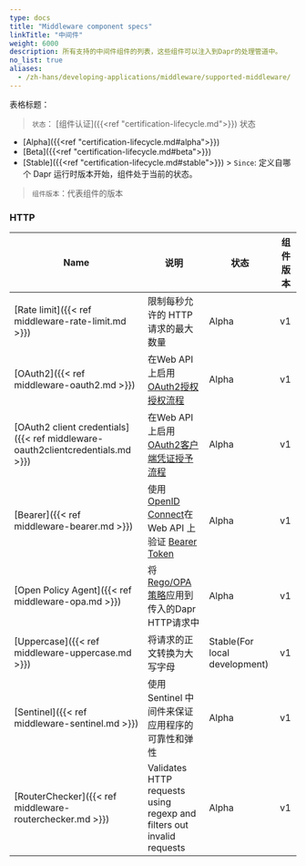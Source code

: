 ```yaml
---
type: docs
title: "Middleware component specs"
linkTitle: "中间件"
weight: 6000
description: 所有支持的中间件组件的列表，这些组件可以注入到Dapr的处理管道中。
no_list: true
aliases:
  - /zh-hans/developing-applications/middleware/supported-middleware/
---
```


表格标题：

> `状态`： [组件认证]({{<ref "certification-lifecycle.md">}}) 状态
  - [Alpha]({{<ref "certification-lifecycle.md#alpha">}})
  - [Beta]({{<ref "certification-lifecycle.md#beta">}})
  - [Stable]({{<ref "certification-lifecycle.md#stable">}}) > `Since`: 定义自哪个 Dapr 运行时版本开始，组件处于当前的状态。

> `组件版本`：代表组件的版本

### HTTP

| Name                                                                           | 说明                                                                                                                | 状态                            | 组件版本 |
| ------------------------------------------------------------------------------ | ----------------------------------------------------------------------------------------------------------------- | ----------------------------- | ---- |
| [Rate limit]({{< ref middleware-rate-limit.md >}})                             | 限制每秒允许的 HTTP 请求的最大数量                                                                                              | Alpha                         | v1   |
| [OAuth2]({{< ref middleware-oauth2.md >}})                                     | 在Web API上启用[OAuth2授权授权流程](https://tools.ietf.org/html/rfc6749#section-4.1)                                        | Alpha                         | v1   |
| [OAuth2 client credentials]({{< ref middleware-oauth2clientcredentials.md >}}) | 在Web API上启用[OAuth2客户端凭证授予流程](https://tools.ietf.org/html/rfc6749#section-4.4)                                     | Alpha                         | v1   |
| [Bearer]({{< ref middleware-bearer.md >}})                                     | 使用 [OpenID Connect](https://tools.ietf.org/html/rfc6750)在 Web API 上验证 [Bearer Token](https://openid.net/connect/) | Alpha                         | v1   |
| [Open Policy Agent]({{< ref middleware-opa.md >}})                             | 将[Rego/OPA策略](https://www.openpolicyagent.org/)应用到传入的Dapr HTTP请求中                                                 | Alpha                         | v1   |
| [Uppercase]({{< ref middleware-uppercase.md >}})                               | 将请求的正文转换为大写字母                                                                                                     | Stable(For local development) | v1   |
| [Sentinel]({{< ref middleware-sentinel.md >}})                                 | 使用 Sentinel 中间件来保证应用程序的可靠性和弹性                                                                                     | Alpha                         | v1   |
| [RouterChecker]({{< ref middleware-routerchecker.md >}})                       | Validates HTTP requests using regexp and filters out invalid requests                                             | Alpha                         | v1   |
